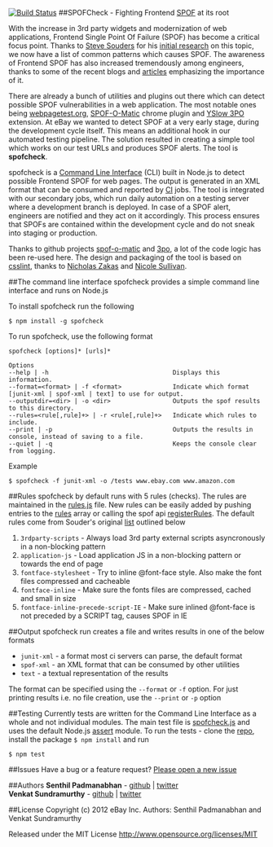  [![Build Status](https://secure.travis-ci.org/senthilp/spofcheck.png?branch=master)](https://travis-ci.org/senthilp/spofcheck)
##SPOFCheck - Fighting Frontend [SPOF](http://en.wikipedia.org/wiki/Single_point_of_failure) at its root

With the increase in 3rd party widgets and modernization of web applications, Frontend Single Point Of Failure (SPOF) has 
become a critical focus point. Thanks to [Steve Souders](https://twitter.com/souders) for his 
[initial research](http://www.stevesouders.com/blog/2010/06/01/frontend-spof/) 
on this topic, we now have a list of common patterns which causes SPOF. The awareness of Frontend SPOF has also increased 
tremendously among engineers, thanks to some of the recent blogs and [articles](http://calendar.perfplanet.com/2012/spof-bug/) 
emphasizing the importance of it.  

There are already a bunch of utilities and plugins out there which can detect possible SPOF vulnerabilities in a web application. 
The most notable ones being [webpagetest.org](http://blog.patrickmeenan.com/2011/10/testing-for-frontend-spof.html), 
[SPOF-O-Matic](https://chrome.google.com/webstore/detail/spof-o-matic/plikhggfbplemddobondkeogomgoodeg?hl=en-US) chrome 
plugin and [YSlow 3PO](http://www.phpied.com/3po/) extension. At eBay we wanted to detect SPOF at a very early stage, during
the development cycle itself. This means an additional hook in our automated testing pipeline. The solution resulted in 
creating a simple tool which works on our test URLs and produces SPOF alerts. The tool is **spofcheck**.

spofcheck is a [Command Line Interface](http://en.wikipedia.org/wiki/Command-line_interface) (CLI) built in Node.js to detect 
possible Frontend SPOF for web pages. The output is generated in an XML format
that can be consumed and reported by [CI](http://en.wikipedia.org/wiki/Continuous_integration) jobs. The tool is integrated 
with our secondary jobs, which run daily automation on a testing server where a development branch is deployed. In case of 
a SPOF alert, engineers are notified and they act on it accordingly. This process ensures that SPOFs are contained within 
the development cycle and do not sneak into staging or production. 

Thanks to github projects [spof-o-matic](https://github.com/pmeenan/spof-o-matic) and [3po](https://github.com/stoyan/yslow), 
a lot of the code logic has been re-used here. The design and packaging of the tool is based on [csslint](https://github.com/stubbornella/csslint), 
thanks to [Nicholas Zakas](https://twitter.com/slicknet) and [Nicole Sullivan](https://twitter.com/stubbornella).

##The command line interface
spofcheck provides a simple command line interface and runs on Node.js 

To install spofcheck run the following

    $ npm install -g spofcheck

To run spofcheck, use the following format

    spofcheck [options]* [urls]*
    
    Options
    --help | -h                       		     Displays this information.
    --format=<format> | -f <format>   		     Indicate which format [junit-xml | spof-xml | text] to use for output.
    --outputdir=<dir> | -o <dir>      		     Outputs the spof results to this directory.
    --rules=<rule[,rule]+> | -r <rule[,rule]+>   Indicate which rules to include.
    --print | -p                      		     Outputs the results in console, instead of saving to a file.
    --quiet | -q                      		     Keeps the console clear from logging.

Example

    $ spofcheck -f junit-xml -o /tests www.ebay.com www.amazon.com

##Rules
spofcheck by default runs with 5 rules (checks). The rules are maintained in the [rules.js](https://github.com/senthilp/spofcheck/blob/master/lib/rules.js) 
file. New rules can be easily added by pushing entries to the [rules](https://github.com/senthilp/spofcheck/blob/master/lib/rules.js#L6) 
array or calling the spof api [registerRules](https://github.com/senthilp/spofcheck/blob/master/lib/engine.js#L142). The 
default rules come from Souder's original [list](http://www.stevesouders.com/blog/2010/06/01/frontend-spof/) outlined below
 
1. `3rdparty-scripts` - Always load 3rd party external scripts asyncronously in a non-blocking pattern 
1. `application-js` - Load application JS in a non-blocking pattern or towards the end of page
1. `fontface-stylesheet` - Try to inline @font-face style. Also make the font files compressed and cacheable
1. `fontface-inline` - Make sure the fonts files are compressed, cached and small in size
1. `fontface-inline-precede-script-IE` - Make sure inlined @font-face is not preceded by a SCRIPT tag, causes SPOF in IE

##Output
spofcheck run creates a file and writes results in one of the below formats
* `junit-xml` - a format most ci servers can parse, the default format
* `spof-xml` - an XML format that can be consumed by other utilities
* `text` - a textual representation of the results

The format can be specified using the `--format` or `-f` option. For just printing results i.e. no file creation, use the 
`--print` or `-p` option

##Testing
Currently tests are written for the Command Line Interface as a whole and not individual modules. The main test file is [spofcheck.js](https://github.com/senthilp/spofcheck/blob/master/tests/spofcheck.js) 
and uses the default Node.js [assert](https://npmjs.org/package/assert) module. To run the tests - clone the [repo](https://github.com/senthilp/spofcheck), 
install the package `$ npm install` and run

    $ npm test

##Issues
Have a bug or a feature request? [Please open a new issue](https://github.com/senthilp/spofcheck/issues)

##Authors
**Senthil Padmanabhan** - [github](https://github.com/senthilp) | [twitter](https://twitter.com/senthil_hi)
<br/>
**Venkat Sundramurthy** - [github](https://github.com/vsundramurthy) | [twitter](https://twitter.com/vsundramurthy)

##License 
Copyright (c) 2012 eBay Inc.
Authors: Senthil Padmanabhan and Venkat Sundramurthy

Released under the MIT License
http://www.opensource.org/licenses/MIT
